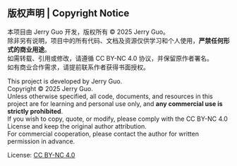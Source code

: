 ## 版权声明 | Copyright Notice

本项目由 Jerry Guo 开发，版权所有 © 2025 Jerry Guo。  
除非另有说明，项目中的所有代码、文档及资源仅供学习和个人使用，**严禁任何形式的商业用途**。  
如需转载、引用或修改，请遵循 CC BY-NC 4.0 协议，并保留原作者署名。  
如有商业合作需求，请提前联系作者获得书面授权。

This project is developed by Jerry Guo.  
Copyright © 2025 Jerry Guo.  
Unless otherwise specified, all code, documents, and resources in this project are for learning and personal use only, and **any commercial use is strictly prohibited**.  
If you wish to copy, quote, or modify, please comply with the CC BY-NC 4.0 License and keep the original author attribution.  
For commercial cooperation, please contact the author for written permission in advance.

License: [CC BY-NC 4.0](https://creativecommons.org/licenses/by-nc/4.0/)
